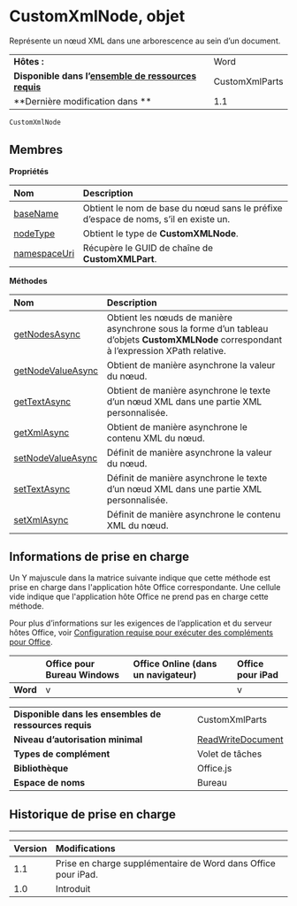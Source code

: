 
# CustomXmlNode, objet
Représente un nœud XML dans une arborescence au sein d’un document.

|||
|:-----|:-----|
|**Hôtes :**|Word|
|**Disponible dans l’[ensemble de ressources requis](../../docs/overview/specify-office-hosts-and-api-requirements.md)**|CustomXmlParts|
|**Dernière modification dans **|1.1|

```js
CustomXmlNode
```


## Membres


**Propriétés**


|**Nom**|**Description**|
|:-----|:-----|
|[baseName](../../reference/shared/customxmlnode.basename.md)|Obtient le nom de base du nœud sans le préfixe d’espace de noms, s’il en existe un.|
|[nodeType](../../reference/shared/customxmlnode.nodetype.md)|Obtient le type de **CustomXMLNode**.|
|[namespaceUri](../../reference/shared/customxmlnode.namespaceuri.md)|Récupère le GUID de chaîne de **CustomXMLPart**.|

**Méthodes**


|**Nom**|**Description**|
|:-----|:-----|
|[getNodesAsync](../../reference/shared/customxmlnode.getnodesasync.md)|Obtient les nœuds de manière asynchrone sous la forme d’un tableau d’objets **CustomXMLNode** correspondant à l’expression XPath relative.|
|[getNodeValueAsync](../../reference/shared/customxmlnode.getnodevalueasync.md)|Obtient de manière asynchrone la valeur du nœud.|
|[getTextAsync](customxmlnode.gettextasync.md)|Obtient de manière asynchrone le texte d’un nœud XML dans une partie XML personnalisée.|
|[getXmlAsync](../../reference/shared/customxmlnode.getxmlasync.md)|Obtient de manière asynchrone le contenu XML du nœud.|
|[setNodeValueAsync](../../reference/shared/customxmlnode.setnodevalueasync.md)|Définit de manière asynchrone la valeur du nœud.|
|[setTextAsync](customxmlnode.settextasync.md)|Définit de manière asynchrone le texte d’un nœud XML dans une partie XML personnalisée.|
|[setXmlAsync](../../reference/shared/customxmlnode.setxmlasync.md)|Définit de manière asynchrone le contenu XML du nœud.|

## Informations de prise en charge


Un Y majuscule dans la matrice suivante indique que cette méthode est prise en charge dans l'application hôte Office correspondante. Une cellule vide indique que l'application hôte Office ne prend pas en charge cette méthode.

Pour plus d’informations sur les exigences de l’application et du serveur hôtes Office, voir [Configuration requise pour exécuter des compléments pour Office](../../docs/overview/requirements-for-running-office-add-ins.md).


||**Office pour Bureau Windows**|**Office Online (dans un navigateur)**|**Office pour iPad**|
|:-----|:-----|:-----|:-----|
|**Word**|v||v|

|||
|:-----|:-----|
|**Disponible dans les ensembles de ressources requis**|CustomXmlParts|
|**Niveau d’autorisation minimal**|[ReadWriteDocument](../../docs/develop/requesting-permissions-for-api-use-in-content-and-task-pane-add-ins.md)|
|**Types de complément**|Volet de tâches|
|**Bibliothèque**|Office.js|
|**Espace de noms**|Bureau|

## Historique de prise en charge



****


|**Version**|**Modifications**|
|:-----|:-----|
|1.1|Prise en charge supplémentaire de Word dans Office pour iPad.|
|1.0|Introduit|
